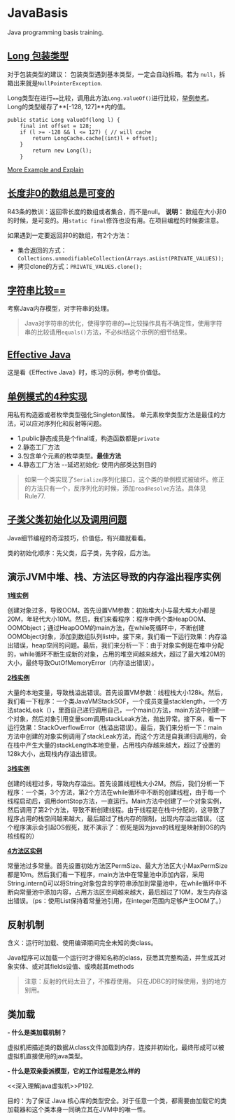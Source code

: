 # JavaBasis
Java programming basis training. 


## [Long 包装类型](https://github.com/HQebupt/JavaBasis/blob/master/src/org/hq/detail/LongTrap.java)
<Effective Java> 对于包装类型的建议： 包装类型遇到基本类型，一定会自动拆箱。若为 `null`，拆箱出来就是`NullPointerException`.

Long类型在进行`==`比较，调用此方法`Long.valueOf()`进行比较，[举例参考](https://github.com/HQebupt/JavaBasis/blob/master/src/org/hq/detail/LongTrap.java)。
Long的类型缓存了**[-128, 127]**内的值。
```
public static Long valueOf(long l) {
	final int offset = 128;
	if (l >= -128 && l <= 127) { // will cache
	    return LongCache.cache[(int)l + offset];
	}
        return new Long(l);
    }
```

[More Example and Explain](http://blog.csdn.net/is_zhoufeng/article/details/38443507)


## [长度非0的数组总是可变的](https://github.com/HQebupt/JavaBasis/blob/master/src/org/hq/detail/PrivateValues.java)
<Effective Java> R43条的教训：返回零长度的数组或者集合，而不是null。
**说明：** 数组在大小非0的时候，是可变的。用`static final`修饰也没有用。在项目编程的时候要注意。

如果遇到一定要返回非0的数组，有2个方法：
- 集合返回的方式：`Collections.unmodifiableCollection(Arrays.asList(PRIVATE_VALUES));`
- 拷贝clone的方式：`PRIVATE_VALUES.clone();`


## [字符串比较==](https://github.com/HQebupt/JavaBasis/blob/master/src/StringConnectJVM.java)
考察Java内存模型，对字符串的处理。
> Java对字符串的优化，使得字符串的`==`比较操作具有不确定性，使用字符串的比较请用`equals()`方法，不必纠结这个示例的细节结果。


## [Effective Java](https://github.com/HQebupt/JavaBasis/tree/master/src/effective/java)
这是看《Effective Java》时，练习的示例，参考价值低。


## [单例模式的4种实现](https://github.com/HQebupt/JavaBasis/blob/master/src/org/hq/singleton/Elvis.java)
用私有构造器或者枚举类型强化Singleton属性。 单元素枚举类型方法是最佳的方法，可以应对序列化和反射等问题。
* 1.public静态成员是个final域，构造函数都是`private`
* 2.静态工厂方法
* 3.包含单个元素的枚举类型。**最佳方法**
* 4.静态工厂方法 --延迟初始化: 使用内部类达到目的

> 如果一个类实现了`Serialize`序列化接口，这个类的单例模式被破坏。修正的方法只有一个，反序列化的时候，添加`readResolve`方法。具体见<Effective Java> Rule77.

## [子类父类初始化以及调用问题](https://github.com/HQebupt/JavaBasis/tree/master/src/classload)
Java细节编程的奇淫技巧，价值低，有兴趣就看看。

类的初始化顺序：先父类，后子类，先字段，后方法。

## 演示JVM中堆、栈、方法区导致的内存溢出程序实例
[**1堆实例**](https://github.com/HQebupt/JavaBasis/blob/master/src/jvm/HeapOOM.java)

 创建对象过多，导致OOM。首先设置VM参数：初始堆大小与最大堆大小都是20M，年轻代大小10M。然后，我们来看程序：程序中两个类HeapOOM、OOMObject；通过HeapOOM的main方法，在while死循环中，不断创建OOMObject对象，添加到数组队列list中。接下来，我们看一下运行效果：内存溢出错误，heap空间的问题。最后，我们来分析一下：由于对象实例是在堆中分配的，while循环不断生成新的对象，占用的堆空间越来越大，超过了最大堆20M的大小，最终导致OutOfMemoryError（内存溢出错误）。

[**2栈实例**](https://github.com/HQebupt/JavaBasis/blob/master/src/jvm/JavaVMStackSOF.java)

 大量的本地变量，导致栈溢出错误。首先设置VM参数：线程栈大小128k。然后，我们看一下程序：一个类JavaVMStackSOF，一个成员变量stacklength，一个方法stackLeak（），里面自己递归调用自己，一个main()方法，main方法中创建一个对象，然后对象引用变量som调用stackLeak方法，抛出异常。接下来，看一下运行效果：StackOverflowError（栈溢出错误）。最后，我们来分析一下：main方法中创建的对象实例调用了stackLeak方法，而这个方法是自我递归调用的，会在栈中产生大量的stackLength本地变量，占用栈内存越来越大，超过了设置的128k大小，出现栈内存溢出错误。

[**3栈实例**](https://github.com/HQebupt/JavaBasis/blob/master/src/jvm/JavaVMStackOOM.java)

 创建的线程过多，导致内存溢出。首先设置线程栈大小2M。然后，我们分析一下程序：一个类，3个方法，第2个方法在while循环中不断的创建线程，由于每一个线程启动后，调用dontStop方法，一直运行。Main方法中创建了一个对象实例，然后调用了第2个方法，导致不断创建线程。由于线程是在栈中分配的，这导致了程序占用的栈空间越来越大，最后超过了栈内存的限制，出现内存溢出错误。（这个程序演示会引起OS假死，就不演示了：假死是因为java的线程是映射到OS的内核线程的）

[**4方法区实例**](https://github.com/HQebupt/JavaBasis/blob/master/src/jvm/RuntimeConstantPoolOOM.java)

 常量池过多常量。首先设置初始方法区PermSize、最大方法区大小MaxPermSize都是10m。然后我们看一下程序，main方法中在常量池中添加内容，采用String.intern()可以将String对象包含的字符串添加到常量池中，在while循环中不断向常量池中添加内容，占用方法区空间越来越大，最后超过了10M，发生内存溢出错误。（ps：使用List保持着常量池引用，在integer范围内足够产生OOM了。）


## 反射机制
含义：运行时加载、使用编译期间完全未知的类class。

Java程序可以加载一个运行时才得知名称的class，获悉其完整构造，并生成其对象实体、或对其fields设值、或唤起其methods

> 注意：反射的代码太丑了，不推荐使用。
> 只在JDBC的时候使用，别的地方别用。


## 类加载

**- 什么是类加载机制？**

虚拟机把描述类的数据从class文件加载到内存，连接并初始化，最终形成可以被虚拟机直接使用的java类型。

**- 什么是双亲委派模型，它的工作过程是怎么样的**

<<深入理解java虚拟机>>P192.

目的：为了保证 Java 核心库的类型安全。对于任意一个类，都需要由加载它的类加载器和这个类本身一同确立其在JVM中的唯一性。
